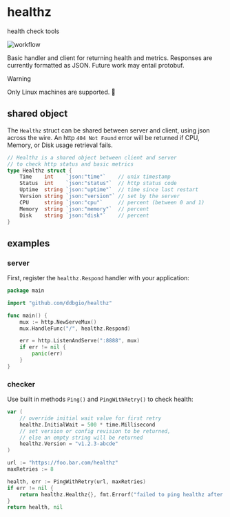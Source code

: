 # healthz

health check tools

![workflow](https://github.com/ddbgio/healthz/actions/workflows/test.yml/badge.svg)

Basic handler and client for returning health and metrics. Responses are currently formatted as JSON. Future work may entail protobuf.

> [!WARNING]
> Only Linux machines are supported. 🐧

## shared object
The `Healthz` struct can be shared between server and client, using json across the wire. An http `404 Not Found` error will be returned if CPU, Memory, or Disk usage retrieval fails.
```go
// Healthz is a shared object between client and server
// to check http status and basic metrics
type Healthz struct {
	Time    int    `json:"time"`    // unix timestamp
	Status  int    `json:"status"`  // http status code
	Uptime  string `json:"uptime"`  // time since last restart
	Version string `json:"version"` // set by the server
	CPU     string `json:"cpu"`     // percent (between 0 and 1)
	Memory  string `json:"memory"`  // percent
	Disk    string `json:"disk"`    // percent
}
```

## examples

### server
First, register the `healthz.Respond` handler with your application:
```go
package main

import "github.com/ddbgio/healthz"

func main() {
    mux := http.NewServeMux()
    mux.HandleFunc("/", healthz.Respond)

    err = http.ListenAndServe(":8888", mux)
    if err != nil {
        panic(err)
    }
}
```

### checker
Use built in methods `Ping()` and `PingWithRetry()` to check health:
```go
var (
    // override initial wait value for first retry
    healthz.InitialWait = 500 * time.Millisecond
    // set version or config revision to be returned,
    // else an empty string will be returned
    healthz.Version = "v1.2.3-abcde"
)

url := "https://foo.bar.com/healthz"
maxRetries := 8

health, err := PingWithRetry(url, maxRetries)
if err != nil {
    return healthz.Healthz{}, fmt.Errorf("failed to ping healthz after retries: %w", err)
}
return health, nil
```
